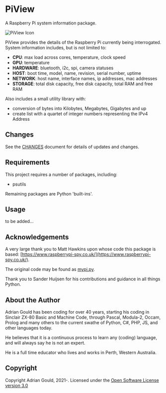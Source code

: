 # PiView

A Raspberry Pi system information package.

![PiView Icon](PiView-0.25x.png)

PiView provides the details of the Raspberry Pi currently being interrogated. System information includes, but is not limited to:

- **CPU**: max load across cores, temperature, clock speed
- **GPU**: temperature
- **HARDWARE**: bluetooth, i2c, spi, camera statuses
- **HOST**: boot time, model, name, revision, serial number, uptime
- **NETWORK**: host name, interface names, ip addresses, mac addresses
- **STORAGE**: total disk capacity, free disk capacity, total RAM and free RAM

Also includes a small utility library with:

- conversion of bytes into Kilobytes, Megabytes, Gigabytes and up
- create list with a quartet of integer numbers representing the IPv4 Address

## Changes

See the [CHANGES](CHANGES.md) document for details of updates and changes.

## Requirements

This project requires a number of packages, including:

- psutils

Remaining packages are Python 'built-ins'.

## Usage

to be added...


## Acknowledgements

A very large thank you to Matt Hawkins upon whose code this package is based: [https://www.raspberrypi-spy.co.uk/](https://www.raspberrypi-spy.co.uk/).

The original code may be found as [mypi.py](https://github.com/tdamdouni/Raspberry-Pi-DIY-Projects/blob/master/MattHawkinsUK-rpispy-misc/python/mypi.py).

Thank you to Sander Huijsen for his contributions and guidance in all things Python.

## About the Author

Adrian Gould has been coding for over 40 years, starting his coding in Sinclair ZX-80 Basic and Machine Code, through Pascal, Modula-2, Occam, Prolog and many others to the current swathe of Python, C#, PHP, JS, and other languages today.

He believes that it is a continuous process to learn any (coding) language, and will always say he is not an expert.

He is a full time educator who lives and works in Perth, Western Australia.

## Copyright

Copyright Adrian Gould, 2021-. Licensed under
the [Open Software License version 3.0](./LICENSE.txt)
